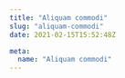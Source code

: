 ```yaml
---
title: "Aliquam commodi"
slug: "aliquam-commodi"
date: 2021-02-15T15:52:48Z

meta:
  name: "Aliquam commodi"
---
```


